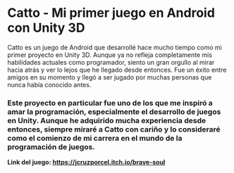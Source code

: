 # Catto - Mi primer juego en Android con Unity 3D

Catto es un juego de Android que desarrollé hace mucho tiempo como mi primer proyecto en Unity 3D. Aunque ya no refleja completamente mis habilidades actuales como programador, siento un gran orgullo al mirar hacia atrás y ver lo lejos que he llegado desde entonces. Fue un éxito entre amigos en su momento y llegó a ser jugado por muchas personas que nunca había conocido antes.

### **Este proyecto en particular fue uno de los que me inspiró a amar la programación, especialmente el desarrollo de juegos en Unity. Aunque he adquirido mucha experiencia desde entonces, siempre miraré a Catto con cariño y lo consideraré como el comienzo de mi carrera en el mundo de la programación de juegos.**

**Link del juego: https://jcruzporcel.itch.io/brave-soul**
